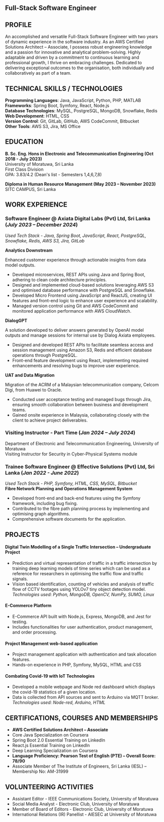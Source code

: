 ## Full-Stack Software Engineer

## PROFILE  
An accomplished and versatile Full-Stack Software Engineer with two years of dynamic experience in the software industry. As an AWS Certified Solutions Architect – Associate, I possess robust engineering knowledge and a passion for innovative and analytical problem-solving. Highly adaptable and driven by a commitment to continuous learning and professional growth, I thrive on embracing challenges. Dedicated to delivering exceptional outcomes to the organisation, both individually and collaboratively as part of a team.

## TECHNICAL SKILLS / TECHNOLOGIES
**Programming Languages**: Java, JavaScript, Python, PHP, MATLAB  
**Frameworks**: Spring Boot, Symfony, React, Node.js  
**Database Technologies**: MySQL, PostgreSQL, MongoDB, Snowflake, Redis   
**Web Development**: HTML, CSS  
**Version Control**: Git, GitLab, GitHub, AWS CodeCommit, Bitbucket  
**Other Tools**: AWS S3, Jira, MS Office  

## EDUCATION
**B. Sc. Eng. Hons in Electronic and Telecommunication Engineering (Oct 2018 - July 2023)**  
University of Moratuwa, Sri Lanka  
First Class Division   
GPA: 3.83/4.2 (Dean's list - Semesters 1,4,6,7,8)  

**Diploma in Human Resource Management	(May 2023 – November 2023)**  
SITC CAMPUS, Sri Lanka	

## WORK EXPERIENCE

### Software Engineer @ Axiata Digital Labs (Pvt) Ltd, Sri Lanka (_July 2023 – December 2024_)  
*Used Tech Stack - Java, Spring Boot, JavaScript, React, PostgreSQL, Snowflake, Redis, AWS S3, Jira, GitLab*

**Analytics Downstream**

Enhanced customer experience through actionable insights from data model outputs.  
- Developed microservices, REST APIs using Java and Spring Boot, adhering to clean code architecture principles.
- Designed and implemented cloud-based solutions leveraging AWS S3 and optimised database performance with PostgreSQL and Snowflake.
- Developed Micro Frontend using JavaScript and ReactJS, creating UI features and front-end logic to enhance user experience and scalability.
- Managed version control using Git and AWS CodeCommit and monitored application performance with AWS CloudWatch.

**DialogGPT**

A solution developed to deliver answers generated by OpenAI model outputs and manage sessions for internal use by Dialog Axiata employees.  
- Designed and developed REST APIs to facilitate seamless access and session management using Amazon S3, Redis and efficient database operations through PostgreSQL.
- Front-end feature development using React, implementing required enhancements and resolving bugs to improve user experience.

**UAT and Data Migration**

Migration of the ACRM of a Malaysian telecommunication company, Celcom Digi, from Huawei to Oracle. 
- Conducted user acceptance testing and managed bugs through Jira, ensuring smooth collaboration between business and development teams.
- Gained onsite experience in Malaysia, collaborating closely with the client to achieve project deliverables.

### Visiting Instructor - Part Time (_Jan 2024 – July 2024_)  
Department of Electronic and Telecommunication Engineering, University of Moratuwa  
Visiting Instructor for Security in Cyber-Physical Systems module 

### Trainee Software Engineer @ Effective Solutions (Pvt) Ltd, Sri Lanka (_Jan 2022 - June 2022_)  
*Used Tech Stack - PHP, Symfony, HTML, CSS, MySQL, Bitbucket*                     
**Fibre Network Planning and Operations Management System**
- Developed front-end and back-end features using the Symfony framework, including bug fixing.
- Contributed to the fibre path planning process by implementing and optimising graph algorithms.
- Comprehensive software documents for the application.

## PROJECTS
#### Digital Twin Modelling of a Single Traffic Intersection – Undergraduate Project
- Prediction and virtual representation of traffic in a traffic intersection by training deep learning models of time series which can be used as a reference for researchers in optimising the traffic flow and traffic signals.
- Vision based identification, counting of vehicles and analysis of traffic flow of CCTV footages using YOLOv7 tiny object detection model. 
*Technologies used: Python, MongoDB, OpenCV, NumPy, SUMO, Linux*

#### E-Commerce Platform 
- E-Commerce API built with Node.js, Express, MongoDB, and Jest for testing.
- Includes functionalities for user authentication, product management, and order processing.

#### Project Management web-based application
- Project management application with authentication and task allocation features.
- Hands-on experience in PHP, Symfony, MySQL, HTML and CSS

#### Combating Covid-19 with IoT Technologies
- Developed a mobile webpage and Node red dashboard which displays the covid-19 statistics of a given location.
- Data is collected from API sources and sent to Arduino via MQTT broker.  
*Technologies used: Node-red, Arduino, HTML*

## CERTIFICATIONS, COURSES AND MEMBERSHIPS
- **AWS Certified Solutions Architect – Associate**
- Core Java Specialization on Coursera
- Spring Boot 2.0 Essential Training on LinkedIn
- React.js Essential Training on LinkedIn
- Deep Learning Specialization on Coursera
- **Language Proficiency: Pearson Test of English (PTE) – Overall Score: 78/90**
- Associate Member of The Institute of Engineers, Sri Lanka (IESL) – Membership No: AM-31999	

## VOLUNTEERING ACTIVITIES
- Assistant Editor - IEEE Communications Society, University of Moratuwa
- Social Media Analyst - Electronic Club, University of Moratuwa
- Member of Board of Editors - Electronic Club, University of Moratuwa 
- International Relations (IR) Panellist - AIESEC at University of Moratuwa
